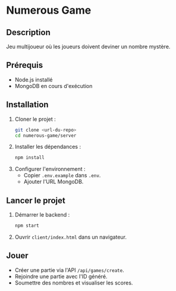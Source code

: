 # Numerous Game

## Description
Jeu multijoueur où les joueurs doivent deviner un nombre mystère.

## Prérequis
- Node.js installé
- MongoDB en cours d'exécution

## Installation
1. Cloner le projet :
   ```bash
   git clone <url-du-repo>
   cd numerous-game/server
   ```
2. Installer les dépendances :
   ```bash
   npm install
   ```
3. Configurer l'environnement :
   - Copier `.env.example` dans `.env`.
   - Ajouter l'URL MongoDB.

## Lancer le projet
1. Démarrer le backend :
   ```bash
   npm start
   ```
2. Ouvrir `client/index.html` dans un navigateur.

## Jouer
- Créer une partie via l'API `/api/games/create`.
- Rejoindre une partie avec l'ID généré.
- Soumettre des nombres et visualiser les scores.